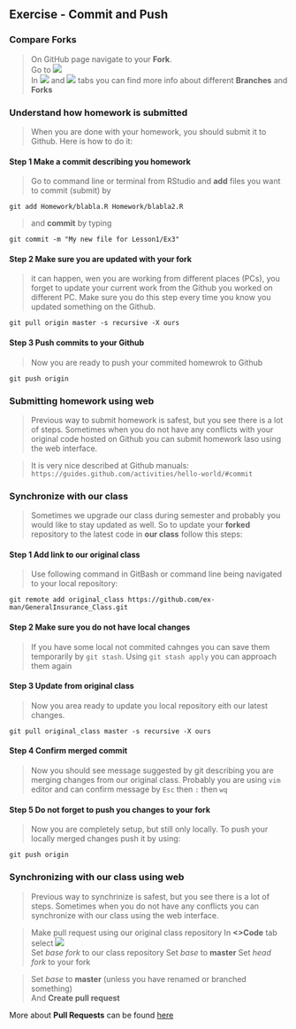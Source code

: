 ## Exercise - Commit and Push
### Compare Forks
> On GitHub page navigate to your **Fork**.  
> Go to ![](../Support/About_git_files/Insights.png)  
> In ![](../Support/About_git_files/Network.png) and ![](../Support/About_git_files/Forks.png) tabs you can find more info about different **Branches** and **Forks**  

### Understand how homework is submitted
> When you are done with your homework, you should submit it to Github. Here is how to do it:

#### Step 1 Make a commit describing you homework
> Go to command line or terminal from RStudio and **add** files you want to commit (submit) by

`git add Homework/blabla.R Homework/blabla2.R`  
> and **commit** by typing

`git commit -m "My new file for Lesson1/Ex3"`  

#### Step 2 Make sure you are updated with your fork
> it can happen, wen you are working from different places (PCs), you forget to update your current work from the Github you worked on different PC. Make sure you do this step every time you know you updated something on the Github.

`git pull origin master -s recursive -X ours`

#### Step 3 Push commits to your Github
> Now you are ready to push your commited homewrok to Github

`git push origin`

### Submitting homework using web
> Previous way to submit homework is safest, but you see there is a lot of steps. Sometimes when you do not have any conflicts with your original code hosted on Github you can submit homework laso using the web interface.

> It is very nice described at Github manuals: `https://guides.github.com/activities/hello-world/#commit`

### Synchronize with our class
> Sometimes we upgrade our class during semester and probably you would like to stay updated as well. So to update your __forked__ repository to the latest code in __our class__ follow this steps:

#### Step 1 Add link to our original class
> Use following command in GitBash or command line being navigated to your local repository:  

`git remote add original_class https://github.com/ex-man/GeneralInsurance_Class.git`

#### Step 2 Make sure you do not have local changes
> If you have some local not commited cahnges you can save them temporarily by `git stash`. Using `git stash apply` you can approach them again

#### Step 3 Update from original class
> Now you area ready to update you local repository eith our latest changes.

`git pull original_class master -s recursive -X ours`

#### Step 4 Confirm merged commit
> Now you should see message suggested by git describing you are merging changes from our original class. Probably you are using `vim` editor and can confirm message by `Esc` then `:` then `wq`

#### Step 5 Do not forget to push you changes to your fork
> Now you are completely setup, but still only locally. To push your locally merged changes push it by using: 

`git push origin`

### Synchronizing with our class using web
> Previous way to synchrinize is safest, but you see there is a lot of steps. Sometimes when you do not have any conflicts you can synchronize with our class using the web interface.

> Make pull request using our original class repository 
> In **<>Code** tab select ![](../Support/About_git_files/NewPullRequest.png)  
> Set *base fork* to our class repository 
> Set *base* to **master** 
> Set *head fork* to your fork

> Set *base* to **master** (unless you have renamed or branched something)  
> And **Create pull request**

More about **Pull Requests** can be found [here](https://help.github.com/articles/checking-out-pull-requests-locally)
